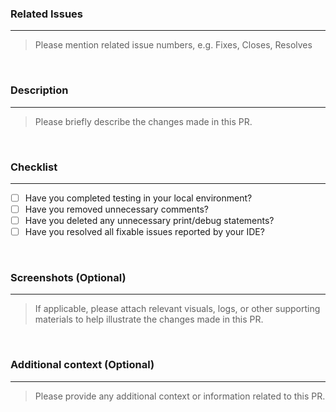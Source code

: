 ### Related Issues
---
> Please mention related issue numbers, e.g. Fixes, Closes, Resolves



<br>

### Description
---
> Please briefly describe the changes made in this PR.



<br>

### Checklist
---
- [ ] Have you completed testing in your local environment?
- [ ] Have you removed unnecessary comments?
- [ ] Have you deleted any unnecessary print/debug statements?
- [ ] Have you resolved all fixable issues reported by your IDE?

<br>

### Screenshots (Optional)
---
> If applicable, please attach relevant visuals, logs, or other supporting materials to help illustrate the changes made in this PR.



<br>

### Additional context (Optional)
---
> Please provide any additional context or information related to this PR.



<br>

